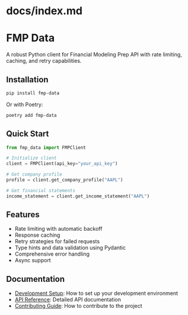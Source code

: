 # docs/index.md
# FMP Data

A robust Python client for Financial Modeling Prep API with rate limiting, caching, and retry capabilities.

## Installation

```bash
pip install fmp-data
```

Or with Poetry:
```bash
poetry add fmp-data
```

## Quick Start

```python
from fmp_data import FMPClient

# Initialize client
client = FMPClient(api_key="your_api_key")

# Get company profile
profile = client.get_company_profile("AAPL")

# Get financial statements
income_statement = client.get_income_statement("AAPL")
```

## Features

- Rate limiting with automatic backoff
- Response caching
- Retry strategies for failed requests
- Type hints and data validation using Pydantic
- Comprehensive error handling
- Async support

## Documentation

- [Development Setup](contributing/development.md): How to set up your development environment
- [API Reference](api/reference.md): Detailed API documentation
- [Contributing Guide](contributing/development.md): How to contribute to the project
